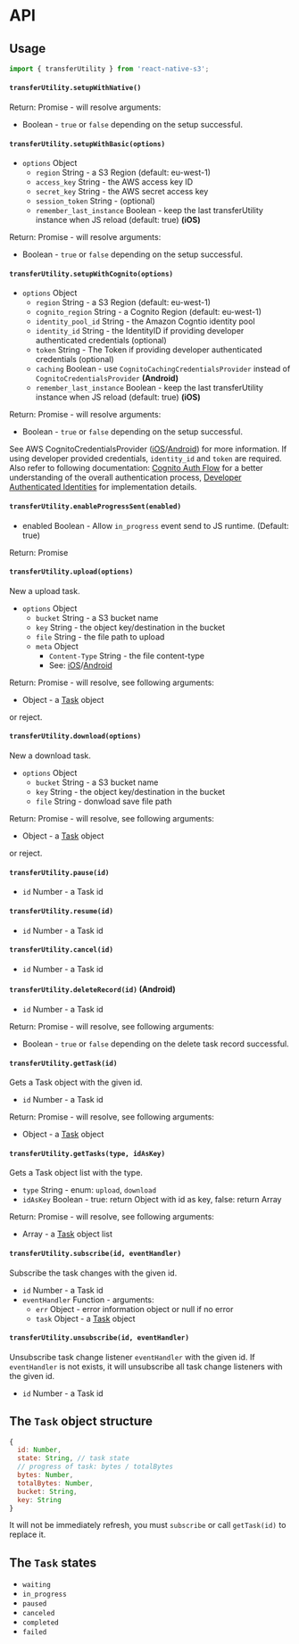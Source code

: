# API

## Usage

```js
import { transferUtility } from 'react-native-s3';
```

#### `transferUtility.setupWithNative()`

Return: Promise - will resolve arguments:
* Boolean - `true` or `false` depending on the setup successful.

#### `transferUtility.setupWithBasic(options)`

* `options` Object
  * `region` String - a S3 Region (default: eu-west-1)
  * `access_key` String - the AWS access key ID
  * `secret_key` String - the AWS secret access key
  * `session_token` String - (optional)
  * `remember_last_instance` Boolean - keep the last transferUtility instance when JS reload (default: true) __(iOS)__

Return: Promise - will resolve arguments:
* Boolean - `true` or `false` depending on the setup successful.

#### `transferUtility.setupWithCognito(options)`

* `options` Object
  * `region` String - a S3 Region (default: eu-west-1)
  * `cognito_region` String - a Cognito Region (default: eu-west-1)
  * `identity_pool_id` String - the Amazon Cogntio identity pool
  * `identity_id` String - the IdentityID if providing developer authenticated credentials (optional)
  * `token` String - The Token if providing developer authenticated credentials (optional)
  * `caching` Boolean - use `CognitoCachingCredentialsProvider` instead of `CognitoCredentialsProvider` __(Android)__
  * `remember_last_instance` Boolean - keep the last transferUtility instance when JS reload (default: true) __(iOS)__

Return: Promise - will resolve arguments:
* Boolean - `true` or `false` depending on the setup successful.

See AWS CognitoCredentialsProvider ([iOS](http://docs.aws.amazon.com/AWSiOSSDK/latest/Classes/AWSCognitoCredentialsProvider.html)/[Android](http://docs.aws.amazon.com/AWSAndroidSDK/latest/javadoc/com/amazonaws/auth/CognitoCredentialsProvider.html)) for more information. If using developer provided credentials, `identity_id` and `token` are required. Also refer to following documentation: [Cognito Auth Flow](http://docs.aws.amazon.com/cognito/latest/developerguide/authentication-flow.html) for a better understanding of the overall authentication process, [Developer Authenticated Identities](http://docs.aws.amazon.com/cognito/latest/developerguide/developer-authenticated-identities.html) for implementation details.

#### `transferUtility.enableProgressSent(enabled)`

* enabled Boolean - Allow `in_progress` event send to JS runtime. (Default: true)

Return: Promise

#### `transferUtility.upload(options)`

New a upload task.

* `options` Object
  * `bucket` String - a S3 bucket name
  * `key` String - the object key/destination in the bucket
  * `file` String - the file path to upload
  * `meta` Object
    * `Content-Type` String - the file content-type
    * See: [iOS](http://docs.aws.amazon.com/AWSiOSSDK/latest/Classes/AWSS3TransferUtilityExpression.html#//api/name/requestHeaders)/[Android](http://docs.aws.amazon.com/AWSAndroidSDK/latest/javadoc/com/amazonaws/services/s3/model/ObjectMetadata.html#addUserMetadata-java.lang.String-java.lang.String-)

Return: Promise - will resolve, see following arguments:
* Object - a [Task](#the-task-object-structure) object

or reject.

#### `transferUtility.download(options)`

New a download task.

* `options` Object
  * `bucket` String - a S3 bucket name
  * `key` String - the object key/destination in the bucket
  * `file` String - donwload save file path

Return: Promise - will resolve, see following arguments:
* Object - a [Task](#the-task-object-structure) object

or reject.

#### `transferUtility.pause(id)`

* `id` Number - a Task id

#### `transferUtility.resume(id)`

* `id` Number - a Task id

#### `transferUtility.cancel(id)`

* `id` Number - a Task id

#### `transferUtility.deleteRecord(id)` __(Android)__

* `id` Number - a Task id

Return: Promise - will resolve, see following arguments:
* Boolean - `true` or `false` depending on the delete task record successful.

#### `transferUtility.getTask(id)`

Gets a Task object with the given id.

* `id` Number - a Task id

Return: Promise - will resolve, see following arguments:
* Object - a [Task](#the-task-object-structure) object

#### `transferUtility.getTasks(type, idAsKey)`

Gets a Task object list with the type.

* `type` String - enum: `upload`, `download`
* `idAsKey` Boolean - true: return Object with id as key, false: return Array

Return: Promise - will resolve, see following arguments:
* Array - a [Task](#the-task-object-structure) object list

#### `transferUtility.subscribe(id, eventHandler)`

Subscribe the task changes with the given id.

* `id` Number - a Task id
* `eventHandler` Function - arguments:
  * `err` Object - error information object or null if no error
  * `task` Object - a [Task](#the-task-object-structure) object

#### `transferUtility.unsubscribe(id, eventHandler)`

Unsubscribe task change listener `eventHandler` with the given id.
If `eventHandler` is not exists, it will unsubscribe all task change listeners with the given id.

* `id` Number - a Task id

## The `Task` object structure

```js
{
  id: Number,
  state: String, // task state
  // progress of task: bytes / totalBytes
  bytes: Number,
  totalBytes: Number,
  bucket: String,
  key: String
}
```

It will not be immediately refresh, you must `subscribe` or call `getTask(id)` to replace it.

## The `Task` states

* `waiting`
* `in_progress`
* `paused`
* `canceled`
* `completed`
* `failed`
